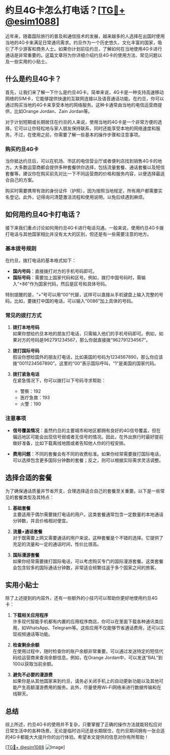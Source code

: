 # 约旦4G卡怎么打电话？[[TG💪+ @esim1088](https://t.me/s/esim1088)]

近年来，随着国际旅行的普及和通信技术的发展，越来越多的人选择在出国时使用当地的4G卡来满足日常通讯需求。约旦作为一个历史悠久、文化丰富的国家，吸引了不少游客和商务人士。如果你计划前往约旦，了解如何在当地使用4G卡进行通话是非常重要的。这篇文章将为你详细介绍约旦4G卡的使用方法、常见问题以及一些实用的小贴士。

## 什么是约旦4G卡？

首先，让我们来了解一下什么是约旦4G卡。简单来说，4G卡是一种支持高速移动网络的SIM卡，它能够提供快速的互联网连接以及语音通话功能。在约旦，你可以通过购买当地的4G卡来享受本地的网络服务。这种卡通常由当地的电信运营商提供，比如Orange Jordan、Zain Jordan等。

对于计划短期或长期居住在约旦的人来说，使用当地的4G卡是一个非常方便的选择。它可以让你轻松地与家人朋友保持联系，同时还能享受本地的网络速度和服务。不过，在使用之前，你需要了解一些基本的操作步骤和注意事项。

### 购买约旦4G卡

当你抵达约旦后，可以在机场、市区的电信营业厅或者便利店找到销售4G卡的地方。大多数运营商都会提供多种套餐供你选择，包括流量套餐、通话套餐以及短信套餐等。建议你在购买前先对比一下不同运营商的价格和服务内容，以便选择最适合自己的方案。

购买时需要携带有效的身份证件（护照），因为按照当地规定，所有用户都需要实名登记。此外，记得询问清楚激活流程和使用说明，以免后续遇到麻烦。

## 如何用约旦4G卡打电话？

接下来我们重点讨论如何用约旦4G卡进行电话沟通。一般来说，使用约旦4G卡拨打电话与其他国家相比并没有太大的区别，但还是有一些需要注意的地方。

### 基本拨号规则

在约旦，拨打电话的基本格式如下：
- **国内号码**：直接拨打对方的手机号码即可。
- **国际号码**：需要加上国家代码和区号。例如，拨打中国号码时，需输入“+86”作为国家代码，然后是区号和具体号码。

特别提醒的是，“+”号可以用“00”代替，这样可以直接从手机键盘上输入完整的号码。比如，要拨打中国的电话，可以输入“0086”加上具体的号码。

### 常见的拨打方式

1. **拨打本地号码**  
   如果你想给约旦本地的朋友打电话，只需输入他们的手机号码即可。例如，如果对方的号码是962791234567，那么你就直接拨“962791234567”。

2. **拨打国际号码**  
   假设你想给国外的朋友打电话，比如美国的号码为1234567890，那么你应该拨“0011234567890”。这里的“00”表示国际呼叫，“1”是美国的国家代码。

3. **拨打紧急电话**  
   在紧急情况下，你可以拨打以下号码寻求帮助：
   - 警察：192
   - 医疗急救：193
   - 火警：190

### 注意事项

- **信号覆盖情况**：虽然约旦的主要城市和地区都拥有良好的4G信号覆盖，但在偏远地区可能会出现信号弱或者无信号的情况。因此，在外出旅行时最好提前做好准备，比如下载离线地图或者告知他人你的行程安排。
  
- **费用问题**：不同的套餐会有不同的收费标准。如果你经常需要拨打国际电话，可以选择包含更多国际分钟数的套餐；反之，则可以根据实际需求灵活调整。

## 选择合适的套餐

为了确保通话质量并节省开支，合理选择适合自己的套餐至关重要。以下是一些常见的套餐类型及其特点：

1. **基础套餐**  
   主要适用于偶尔需要拨打电话的用户。这类套餐通常包含一定数量的本地通话分钟数，并且价格相对便宜。

2. **流量+通话套餐**  
   对于既需要上网又需要通话的用户来说，这种套餐是个不错的选择。它提供了充足的流量和一定的通话时间，性价比很高。

3. **国际漫游套餐**  
   如果你经常需要拨打国际电话，可以考虑购买专门的国际漫游套餐。这类套餐会包含较多的国际通话分钟数，非常适合频繁往返于多个国家之间的旅客。

## 实用小贴士

除了上述提到的内容外，还有一些额外的小技巧可以帮助你更好地使用约旦4G卡：

1. **下载相关应用程序**  
   许多现代智能手机都有内置的应用程序商店，你可以在里面下载各种通讯类应用，如WhatsApp、Telegram等。这些应用不仅能够节省通话费用，还可以实现视频通话等功能。

2. **检查剩余余额**  
   在使用过程中，随时检查你的账户余额非常重要。可以通过发送特定的短信代码给运营商来查询余额信息。例如，在Orange Jordan中，可以发送“BAL”到100以获取当前余额。

3. **避免不必要的漫游费**  
   如果你是从其他国家来到约旦，请务必关闭手机上的自动更新功能以及其他可能产生高额漫游费用的服务。此外，尽量使用Wi-Fi网络来进行数据传输和在线聊天。

## 总结

综上所述，约旦4G卡的使用并不复杂，只要掌握了正确的操作方法就能轻松应对日常生活中的各种场景。无论是临时访问还是长期居住，在约旦期间拥有一张合适的4G卡都能大大提升你的出行体验。希望本文提供的信息对你有所帮助！

[[TG💪+ @esim1088](https://t.me/s/esim1088) ![Image](https://i.postimg.cc/4NQfJmqS/Snipaste-2025-05-13-00-14-12.png)]